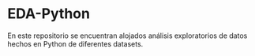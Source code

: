 # EDA-Python
En este repositorio se encuentran alojados análisis exploratorios de datos hechos en Python de diferentes datasets.
